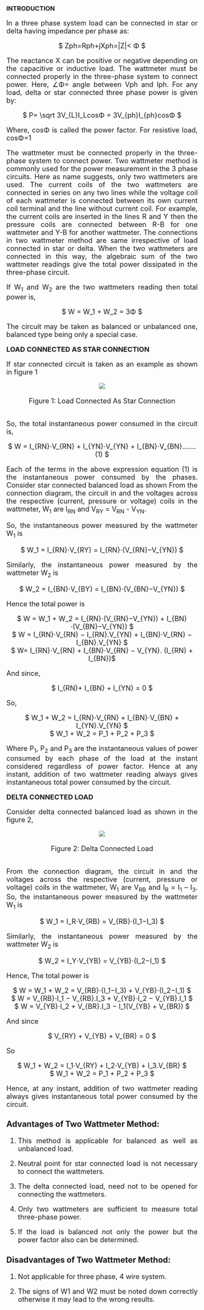 ### INTRODUCTION

<div align="justify" style= "font-size:18px;"  >

In a three phase system load can be connected in star or delta having impedance per phase as:<br>

<center>$ Zph=Rph+jXph=|Z|< Φ  $</center>

The reactance X can be positive or negative depending on the capacitive or inductive load. The wattmeter must be connected properly in the three-phase system to connect power. Here, ∠Φ= angle between Vph and Iph. For any load, delta or star connected three phase power is given by:

 <center> $ P= \sqrt 3V_{L}I_LcosΦ = 3V_{ph}I_{ph}cosΦ  $ </center>

Where, cosΦ is called the power factor. For resistive load, cosΦ=1<br>

The wattmeter must be connected properly in the three-phase system to connect power. Two wattmeter method is commonly used for the power measurement in the 3 phase circuits. Here as name suggests, only two wattmeters are used. The current coils of the two wattmeters are connected in series on any two lines while the voltage coil of each wattmeter is connected between its own current coil terminal and the line without current coil. For example, the current coils are inserted in the lines R and Y then the pressure coils are connected between R-B for one wattmeter and Y-B for another wattmeter. The connections in two wattmeter method are same irrespective of load connected in star or delta. When the two wattmeters are connected in this way, the algebraic sum of the two wattmeter readings give the total power dissipated in the three-phase circuit.<br>

If W<sub>1</sub> and W<sub>2</sub> are the two wattmeters reading then total power is,<br>

<center> $ W = W_1 + W_2 = 3Φ  $ </center>

The circuit may be taken as balanced or unbalanced one, balanced type being only a special case.<br>

<b>LOAD CONNECTED AS STAR CONNECTION</b><br>

If star connected circuit is taken as an example as shown in figure 1 <br>
 <center> <img src="images/theory1.png"> </center> <br> <center> Figure 1: Load Connected As Star Connection </center> <br>

So, the total instantaneous power consumed in the circuit is,<br> 

<center> $ W = I_{RN}⋅V_{RN} + I_{YN}⋅V_{YN} + I_{BN}⋅V_{BN}…….(1) $ </center>

Each of the terms in the above expression equation (1) is the instantaneous power consumed by the phases. Consider star connected balanced load as shown From the connection diagram, the circuit in and the voltages across the respective (current, pressure or voltage) coils in the wattmeter, W<sub>1</sub> are I<sub>RN</sub> and V<sub>RY</sub> = V<sub>RN</sub> - V<sub>YN</sub>.
<br>

So, the instantaneous power measured by the wattmeter W<sub>1</sub> is<br>

<center> $ W_1 = I_{RN}⋅V_{RY} = I_{RN}⋅(V_{RN}−V_{YN}) $ </center>

Similarly, the instantaneous power measured by the wattmeter W<sub>2</sub> is<br> 

<center> $ W_2 = I_{BN}⋅V_{BY} = I_{BN}⋅(V_{BN}−V_{YN})  $ </center>

Hence the total power is

<center> $ W = W_1 + W_2 = I_{RN}⋅(V_{RN}−V_{YN}) + I_{BN}⋅(V_{BN}−V_{YN}) $ </center>

<center> $ W = I_{RN}⋅V_{RN} − I_{RN}.V_{YN} + I_{BN}⋅V_{RN} − I_{BN}.V_{YN} $ </center>

<center> $ W= I_{RN}⋅V_{RN} + I_{BN}⋅V_{RN} − V_{YN}. (I_{RN} + I_{BN})$ </center>

And since,

<center> $ I_{RN}+ I_{BN} + I_{YN} = 0 $ </center>

So,

<center> $ W_1 + W_2 = I_{RN}⋅V_{RN} + I_{BN}⋅V_{BN} + I_{YN}.V_{YN}  $ </center>

<center> $ W_1 + W_2 = P_1 + P_2 + P_3 $ </center>

Where P<sub>1</sub>, P<sub>2</sub> and P<sub>3</sub> are the instantaneous values of power consumed by each phase of the load at the instant considered regardless of power factor. Hence at any instant, addition of two wattmeter reading always gives instantaneous total power consumed by the circuit.<br>

<b>DELTA CONNECTED LOAD</b><br>

Consider delta connected balanced load as shown in the figure 2,<br>

<center><img src="images/theory2.png"></center> <br> <center>Figure 2: Delta Connected Load </center> <br> 

From the connection diagram, the circuit in and the voltages across the respective (current, pressure or voltage) coils in the wattmeter, W<sub>1</sub> are V<sub>RB</sub>   and I<sub>R</sub> = I<sub>1</sub> – I<sub>3</sub>. So, the instantaneous power measured by the wattmeter W<sub>1</sub> is

<center> $ W_1 = I_R⋅V_{RB} = V_{RB}⋅(I_1−I_3) $ </center>

Similarly, the instantaneous power measured by the wattmeter W<sub>2</sub> is 

<center> $ W_2 = I_Y⋅V_{YB} = V_{YB}⋅(I_2−I_1)  $ </center>

Hence, The total power is

<center> $ W = W_1 + W_2 = V_{RB}⋅(I_1−I_3) + V_{YB}⋅(I_2−I_1)  $ </center>

<center> $ W = V_{RB}⋅I_1 − V_{RB}.I_3 + V_{YB}⋅I_2 − V_{YB}.I_1 $ </center>

<center> $ W = V_{YB}⋅I_2 + V_{BR}.I_3 − I_1(V_{YB} + V_{BR}) $ </center>

And since
<center> $ V_{RY} + V_{YB} + V_{BR} = 0 $ </center>

So

<center> $ W_1 + W_2 = I_1⋅V_{RY} + I_2⋅V_{YB} + I_3.V_{BR} $ </center>

<center> $ W_1 + W_2 = P_1 + P_2 + P_3 $ </center>

Hence, at any instant, addition of two wattmeter reading always gives instantaneous total power consumed by the circuit.

### <b> Advantages of Two Wattmeter Method: </b>

1. This method is applicable for balanced as well as unbalanced load.

2. Neutral point for star connected load is not necessary to connect the wattmeters.

3. The delta connected load, need not to be opened for connecting the wattmeters.

4. Only two wattmeters are sufficient to measure total three-phase power.

5. If the load is balanced not only the power but the power factor also can be determined.

### <b> Disadvantages of Two Wattmeter Method: </b>

1. Not applicable for three phase, 4 wire system.

2. The signs of W1 and W2 must be noted down correctly otherwise it may lead to the wrong results.

</div>
